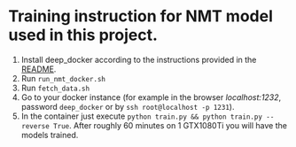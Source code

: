 # Training instruction for NMT model used in this project.

1. Install deep_docker according to the instructions provided in the [README](https://github.com/lext/deep_docker/blob/master/README.md).
2. Run `run_nmt_docker.sh`
2. Run `fetch_data.sh`
3. Go to your docker instance (for example in the browser _localhost:1232_, password `deep_docker` or by `ssh root@localhost -p 1231`).
4. In the container just execute `python train.py && python train.py --reverse True`. After roughly 60 minutes on 1 GTX1080Ti you will have the models trained.
